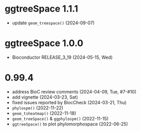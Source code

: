 # ggtreeSpace 1.1.1

+ update `geom_treespace()` (2024-09-07)

# ggtreeSpace 1.0.0

+ Bioconductor RELEASE_3_19 (2024-05-15, Wed)

# 0.99.4

+ address BioC review comments (2024-04-09, Tue, #7-#10)
+ add vignette (2024-03-23, Sat)
+ fixed issues reported by BiocCheck (2024-03-21, Thu)
+ `phylospm()` (2022-11-22)
+ `geom_tsheatmap()` (2022-11-18)
+ `geom_treeSpace()` & `ggphylospm()` (2022-11-15)
+ `ggtreeSpace()` to plot phylomorphospace (2022-06-25)
